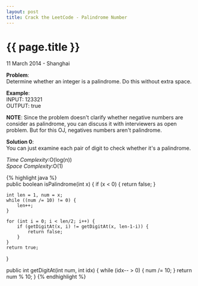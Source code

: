 ```yaml
---
layout: post
title: Crack the LeetCode - Palindrome Number
---
```


{{ page.title }}
================

<p class="meta">11 March 2014 - Shanghai </p>

**Problem**:   
Determine whether an integer is a palindrome. Do this without extra space.

**Example**:   
INPUT: 123321  
OUTPUT: true 

**NOTE**:
Since the problem doesn't clarify whether negative numbers are consider as palindrome, you can discuss it with interviewers as open problem. But for this OJ, negatives numbers aren't palindrome.

**Solution 0**:  
You can just examine each pair of digit to check whether it's a palindrome.

*Time Complexity*:O(log(n))  
*Space Complexity*:O(1)  

{% highlight java %}  
public boolean isPalindrome(int x) {
    if (x < 0) {
        return false;
    }

    int len = 1, num = x;
    while ((num /= 10) != 0) {
        len++;
    }

    for (int i = 0; i < len/2; i++) {
        if (getDigitAt(x, i) != getDigitAt(x, len-1-i)) {
            return false;
        }
    }
    return true;
}

public int getDigitAt(int num, int idx) {
    while (idx-- > 0) {
        num /= 10;
    }
    return num % 10;
}
{% endhighlight %}
